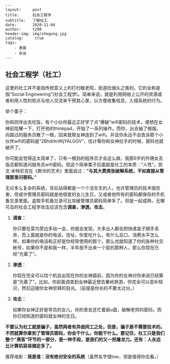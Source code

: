 ```
---
layout:     post
title:      社会工程学
subtitle:   了解社工
date:       2020-11-04
author:     t298
header-img: img/shegong.jpg
catalog: 	 true
tags:
    - 黑客
    - 杂谈
---
```







## 社会工程学（社工）

这里的社工并不是指传统意义上的打扫敬老院，街道捡烟头之类的。它的全称是指“Social Engineering”(社会工程学)。简单来说，就是利用网络上公开的资源或者利用人性的软点与他人交流来干预其心里，以方便收集信息，入侵系统的行为。

举个栗子：

​	你和同伴出去吃饭，有个小伙伴最近正好学了点“爆破”wifi密码的技术，便想在女神前炫耀一下，打开他的thinkpad，开始了一系列操作。而你，出去抽了根烟，向路过的服务员散了一根，回来就帮女神连到了wifi。并且你永远不会告诉那个小伙伴wifi的密码是“2BhdrknWjYALGGV”，估计等你和女神拉手的时候，密码也就破开了。

你可能会觉得这太简单了，只有一根劲的程序员才会这么做，我那6岁的外甥女去饭店都知道问服务员wifi密码。但这个简单栗子后面就是社工的本质：“人性”。凯文·米特尼克在《欺诈的艺术》里面说过：**“与其大费周张破解系统，不如直接从管理那里问密码。”**



无论多么复杂的系统，背后站得都是一个个活生生的人，也许管理员的技术很厉害，但或许管理员密码就是他很爱的女儿生日，又或者他所有的密码都保存的手机备忘录里面。盗取手机备忘录可比攻破管理员密码简单多了。但是一起成熟，无懈可击的社会工程学攻击应该包含**调查，渗透，攻击**。

1. **调查：**

   你只要在菜鸟旁边多站一会，你就会发现，大多出人都会把快递盒子随手丢弃，而上面就是你的电话，住址，你爱吃什么，有什么忌口，消费水平怎么样。如果你的电话和正好是你经常使用的那个，那么也就知道了你的各种社交帐号，如果你不是和我一样，半年放不出来一个屁的那种人，那么你现在已经“光着了”。

2. **渗透**：

   你现在完全可以找个机会出现在你的女神面前，因为你的女神对你来说已经算是“光着了”。比如，你前面调查到女神最近想去秦岭旅游，你完全可以恶补知识，然后迎接你女神崇拜的目光。（前提是你长的不要太过分。）

3. **攻击：**

   如果你女神正好是导员的女儿，你的舍友还忙着偷u盘，破解老师的密码，而你已经知道的密码就女神的生日。

**不要认为社工就是骗子，虽然两者有异曲同工之处，但是，骗子是不需要技术的。不然就算你拿到了管理员密码，你会干什么，你能干什么。要记住，社工只是我们整个”黑客“环节的一部分，是一种手段，是我们的又一把屠龙刀。还有：人永远比计算机容易搞定多了。**

推荐电影：**我是谁：没有绝对安全的系统**（虽然名字很low，但是值得你去看。）